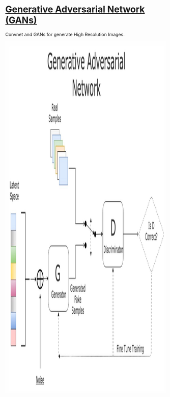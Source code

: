 # [Generative Adversarial Network (GANs)]()

Convnet and GANs for generate High Resolution Images. 

<div align="center"><img src ="https://github.com/enggen/GANS/blob/master/gans.jpeg"  width="1000" height="1100" /></div>

